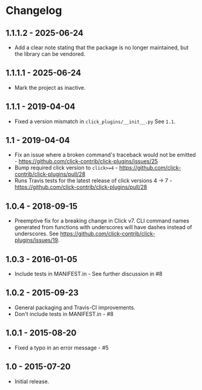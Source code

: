 Changelog
=========

1.1.1.2 - 2025-06-24
--------------------

- Add a clear note stating that the package is no longer maintained, but the library can be vendored.

1.1.1.1 - 2025-06-24
--------------------

- Mark the project as inactive.

1.1.1 - 2019-04-04
------------------

- Fixed a version mismatch in `click_plugins/__init__.py`  See `1.1`.

1.1 - 2019-04-04
----------------

- Fix an issue where a broken command's traceback would not be emitted - https://github.com/click-contrib/click-plugins/issues/25
- Bump required click version to `click>=4` - https://github.com/click-contrib/click-plugins/pull/28
- Runs Travis tests for the latest release of click versions 4 -> 7 - https://github.com/click-contrib/click-plugins/pull/28

1.0.4 - 2018-09-15
------------------

- Preemptive fix for a breaking change in Click v7.  CLI command names generated from functions with underscores will have dashes instead of underscores.  See https://github.com/click-contrib/click-plugins/issues/19.


1.0.3 - 2016-01-05
------------------

- Include tests in MANIFEST.in - See further discussion in #8


1.0.2 - 2015-09-23
------------------

- General packaging and Travis-CI improvements.
- Don't include tests in MANIFEST.in - #8


1.0.1 - 2015-08-20
------------------

- Fixed a typo in an error message - #5


1.0 - 2015-07-20
----------------

- Initial release.
